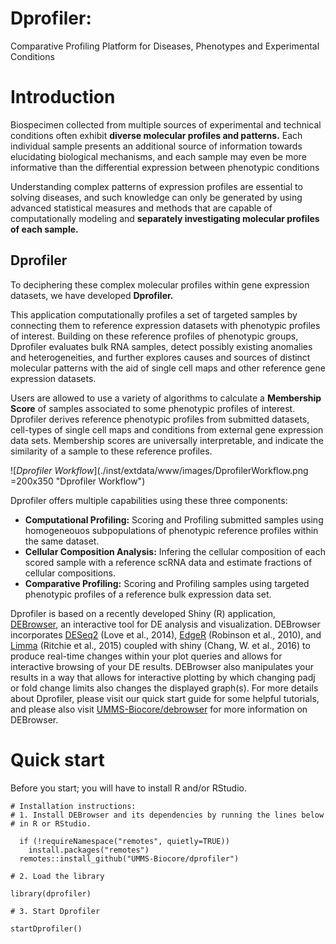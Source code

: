 
# Dprofiler:
Comparative Profiling Platform for Diseases, Phenotypes and Experimental Conditions

# Introduction

Biospecimen collected from multiple sources of experimental and technical conditions often exhibit
**diverse molecular profiles and patterns.** Each individual sample presents an additional source of information towards elucidating
biological mechanisms, and each sample may even be more informative than the differential expression between phenotypic conditions

Understanding complex patterns of expression profiles are essential to solving diseases, and such knowledge can only be generated by
using advanced statistical measures and methods that are capable of computationally modeling and
**separately investigating molecular profiles of each sample.**

## Dprofiler

To deciphering these complex molecular profiles within gene expression datasets, we have developed **Dprofiler.**

This application computationally profiles a set of targeted samples by connecting them to reference expression datasets with phenotypic profiles of interest.
Building on these reference profiles of phenotypic groups, Dprofiler evaluates bulk RNA samples, detect possibly existing anomalies and heterogeneities,
and further explores causes and sources of distinct molecular patterns with the aid of single cell maps and other reference gene expression datasets.

Users are allowed to use a variety of algorithms to calculate a **Membership Score** of samples associated to some phenotypic profiles of interest.
Dprofiler derives reference phenotypic profiles from submitted datasets, cell-types of single cell maps and conditions from external gene expression data sets.
Membership scores are universally interpretable, and indicate the similarity of a sample to these reference profiles.

![*Dprofiler Workflow*](./inst/extdata/www/images/DprofilerWorkflow.png =200x350 "Dprofiler Workflow")
	
Dprofiler offers multiple capabilities using these three components:

- **Computational Profiling:** Scoring and Profiling submitted samples using homogeneouos subpopulations of phenotypic reference profiles within the same dataset.
- **Cellular Composition Analysis:** Infering the cellular composition of each scored sample with a reference scRNA data and estimate fractions of cellular compositions.
- **Comparative Profiling:** Scoring and Profiling samples using targeted phenotypic profiles of a reference bulk expression data set.

Dprofiler is based on a recently developed Shiny (R) application, 
[DEBrowser](https://www.bioconductor.org/packages/release/bioc/html/debrowser.html), 
an interactive tool for DE analysis and visualization. DEBrowser incorporates 
[DESeq2](https://bioconductor.org/packages/release/bioc/html/DESeq2.html) 
(Love et al., 2014),
[EdgeR](https://bioconductor.org/packages/release/bioc/html/edgeR.html)
(Robinson et al., 2010), and
[Limma](https://bioconductor.org/packages/release/bioc/html/limma.html)
(Ritchie et al., 2015) coupled with
shiny (Chang, W. et al., 2016)  to produce real-time changes within your
plot queries and allows for interactive browsing of your DE results.
DEBrowser also manipulates your results 
in a way that allows for interactive plotting by which changing padj or fold change limits 
also changes the displayed graph(s). For more details about Dprofiler, please
visit our quick start guide for some helpful tutorials, and please also visit 
[UMMS-Biocore/debrowser](https://github.com/UMMS-Biocore/debrowser) for more information
on DEBrowser. 

# Quick start

Before you start; you will have to install R and/or RStudio. 

```
# Installation instructions:
# 1. Install DEBrowser and its dependencies by running the lines below
# in R or RStudio.

  if (!requireNamespace("remotes", quietly=TRUE))    
    install.packages("remotes")
  remotes::install_github("UMMS-Biocore/dprofiler")

# 2. Load the library

library(dprofiler)

# 3. Start Dprofiler

startDprofiler()
```